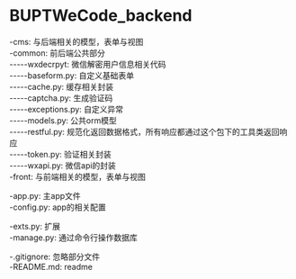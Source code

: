 # BUPTWeCode_backend

-cms: 与后端相关的模型，表单与视图  
-common: 前后端公共部分  
-----wxdecrpyt: 微信解密用户信息相关代码  
-----baseform.py: 自定义基础表单  
-----cache.py: 缓存相关封装  
-----captcha.py: 生成验证码  
-----exceptions.py: 自定义异常  
-----models.py: 公共orm模型  
-----restful.py: 规范化返回数据格式，所有响应都通过这个包下的工具类返回响应  
-----token.py: 验证相关封装  
-----wxapi.py: 微信api的封装    
-front: 与前端相关的模型，表单与视图  

-app.py: 主app文件  
-config.py: app的相关配置  
  
-exts.py: 扩展  
-manage.py: 通过命令行操作数据库 

-.gitignore: 忽略部分文件  
-README.md: readme  
